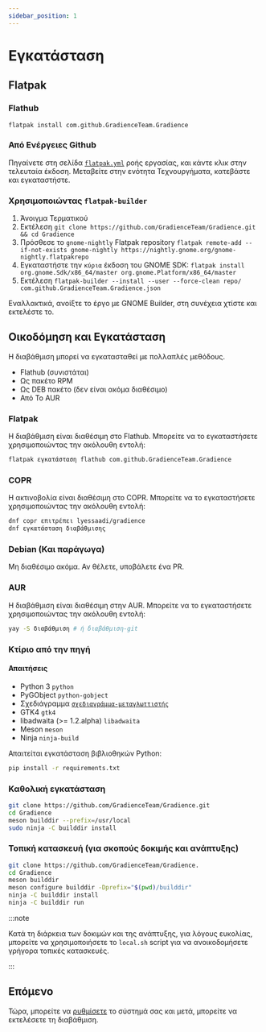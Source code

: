 ```yaml
---
sidebar_position: 1
---
```


# Εγκατάσταση

## Flatpak

### Flathub

```shell
flatpak install com.github.GradienceTeam.Gradience
```

### Από Ενέργειες Github

Πηγαίνετε στη σελίδα [`flatpak.yml`](https://github.com/GradienceTeam/Gradience/actions/workflows/flatpak.yml) ροής εργασίας, και κάντε κλικ στην τελευταία έκδοση. Μεταβείτε στην ενότητα Τεχνουργήματα, κατεβάστε και εγκαταστήστε.

### Χρησιμοποιώντας `flatpak-builder`

1. Άνοιγμα Τερματικού
2. Εκτέλεση `git clone https://github.com/GradienceTeam/Gradience.git && cd Gradience`
3. Πρόσθεσε το `gnome-nightly` Flatpak repository `flatpak remote-add --if-not-exists gnome-nightly https://nightly.gnome.org/gnome-nightly.flatpakrepo`
4. Εγκαταστήστε την `κύρια` έκδοση του GNOME SDK: `flatpak install org.gnome.Sdk/x86_64/master org.gnome.Platform/x86_64/master`
5. Εκτέλεση `flatpak-builder --install --user --force-clean repo/ com.github.GradienceTeam.Gradience.json`

Εναλλακτικά, ανοίξτε το έργο με GNOME Builder, στη συνέχεια χτίστε και εκτελέστε το.

## Οικοδόμηση και Εγκατάσταση

Η διαβάθμιση μπορεί να εγκατασταθεί με πολλαπλές μεθόδους.

- Flathub (συνιστάται)
- Ως πακέτο RPM
- Ως DEB πακέτο (δεν είναι ακόμα διαθέσιμο)
- Από Το AUR

### Flatpak

Η διαβάθμιση είναι διαθέσιμη στο Flathub. Μπορείτε να το εγκαταστήσετε χρησιμοποιώντας την ακόλουθη εντολή:

```bash
flatpak εγκατάσταση flathub com.github.GradienceTeam.Gradience
```

### COPR

Η ακτινοβολία είναι διαθέσιμη στο COPR. Μπορείτε να το εγκαταστήσετε χρησιμοποιώντας την ακόλουθη εντολή:

```bash
dnf copr επιτρέπει lyessaadi/gradience
dnf εγκατάσταση διαβάθμισης
```

### Debian (Και παράγωγα)

Μη διαθέσιμο ακόμα. Αν θέλετε, υποβάλετε ένα PR.

### AUR

Η διαβάθμιση είναι διαθέσιμη στην AUR. Μπορείτε να το εγκαταστήσετε χρησιμοποιώντας την ακόλουθη εντολή:

```bash
yay -S διαβάθμιση # ή διαβάθμιση-git
```

### Κτίριο από την πηγή

#### Απαιτήσεις

- Python 3 `python`
- PyGObject `python-gobject`
- Σχεδιάγραμμα [`σχεδιαγράμμα-μεταγλωττιστής`](https://jwestman.pages.gitlab.gnome.org/blueprint-compiler/setup.html)
- GTK4 `gtk4`
- libadwaita (>= 1.2.alpha) `libadwaita`
- Meson `meson`
- Ninja `ninja-build`

Απαιτείται εγκατάσταση βιβλιοθηκών Python:

```sh
pip install -r requirements.txt
```

### Καθολική εγκατάσταση

```sh
git clone https://github.com/GradienceTeam/Gradience.git
cd Gradience
meson builddir --prefix=/usr/local
sudo ninja -C builddir install
```

### Τοπική κατασκευή (για σκοπούς δοκιμής και ανάπτυξης)

```sh
git clone https://github.com/GradienceTeam/Gradience.
cd Gradience
meson builddir
meson configure builddir -Dprefix="$(pwd)/builddir"
ninja -C builddir install
ninja -C builddir run
```

:::note

Κατά τη διάρκεια των δοκιμών και της ανάπτυξης, για λόγους ευκολίας, μπορείτε να χρησιμοποιήσετε το `local.sh` script για να ανοικοδομήσετε γρήγορα τοπικές κατασκευές.

:::

## Επόμενο

Τώρα, μπορείτε να [ρυθμίσετε](/docs/setup) το σύστημά σας και μετά, μπορείτε να εκτελέσετε τη διαβάθμιση.
